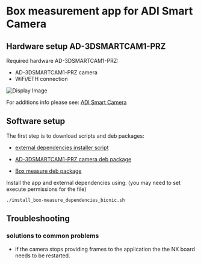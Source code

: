# Box measurement app for ADI Smart Camera

## Hardware setup AD-3DSMARTCAM1-PRZ
Required hardware AD-3DSMARTCAM1-PRZ:
 - AD-3DSMARTCAM1-PRZ camera
 - WiFi/ETH connection
 
 ![Display Image](https://github.com/robotics-ai/tof_process_public/blob/main/door_sense/Doc/Images/adi_smart.png)

For additions info please see: 
[ADI Smart Camera](https://wiki.analog.com/resources/eval/user-guides/ad-3dsmartcam1-prz)

## Software setup

The first step is to download scripts and deb packages:
- [external dependencies installer script](https://github.com/robotics-ai/tof_process_public/blob/main/door_sense/ADI-Smart-Camera/install_box-measure_dependencies_bionic.sh)

- [AD-3DSMARTCAM1-PRZ camera deb package](https://github.com/robotics-ai/tof_process_public/blob/main/door_sense/ADI-Smart-Camera/aditof-camera-AD-3DSMARTCAM1-PRZ_0.0.1_arm64_nano.deb)

- [Box measure deb package](https://github.com/robotics-ai/tof_process_public/blob/main/door_sense/ADI-Smart-Camera/door-sense_0.0.4_arm64_nano.deb)

Install the app and external dependencies using: (you may need to set execute permissions for the file)
```
./install_box-measure_dependencies_bionic.sh
```
 
## Troubleshooting
### solutions to common problems
   - if the camera stops providing frames to the application the the NX board needs to be restarted.
